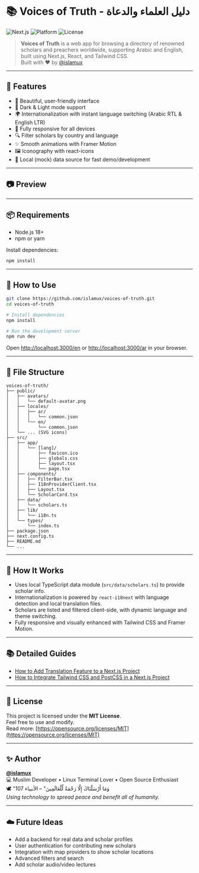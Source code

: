 # 📚 Voices of Truth - دليل العلماء والدعاة

![Next.js](https://img.shields.io/badge/Next.js-15.x-blue?logo=next.js&style=flat-square)
![Platform](https://img.shields.io/badge/Platform-Web-blueviolet?style=flat-square)
![License](https://img.shields.io/badge/License-GNU%20GPL-red?logo=gnu&style=flat-square)

> **Voices of Truth** is a web app for browsing a directory of renowned scholars and preachers worldwide, supporting Arabic and English, built using Next.js, React, and Tailwind CSS.  
> Built with ❤️ by [@islamux](https://github.com/islamux)

---

## 🚀 Features

- 🎨 Beautiful, user-friendly interface
- 🌙 Dark & Light mode support
- 🌍 Internationalization with instant language switching (Arabic RTL & English LTR)
- 📱 Fully responsive for all devices
- 🔍 Filter scholars by country and language
- ✨ Smooth animations with Framer Motion
- 🖼️ Iconography with react-icons
- 📝 Local (mock) data source for fast demo/development

---

## 📷 Preview

<!-- You can add a screenshot here if available
![App Preview](public/preview.png)
-->

---

## 📦 Requirements

- Node.js 18+
- npm or yarn

Install dependencies:

```bash
npm install
```

---

## 🧪 How to Use

```bash
git clone https://github.com/islamux/voices-of-truth.git
cd voices-of-truth

# Install dependencies
npm install

# Run the development server
npm run dev
```

Open [http://localhost:3000/en](http://localhost:3000/en) or [http://localhost:3000/ar](http://localhost:3000/ar) in your browser.

---

## 📂 File Structure

```
voices-of-truth/
├── public/
│   ├── avatars/
│   │   └── default-avatar.png
│   ├── locales/
│   │   ├── ar/
│   │   │   └── common.json
│   │   └── en/
│   │       └── common.json
│   └── ... (SVG icons)
├── src/
│   ├── app/
│   │   └── [lang]/
│   │       ├── favicon.ico
│   │       ├── globals.css
│   │       ├── layout.tsx
│   │       └── page.tsx
│   ├── components/
│   │   ├── FilterBar.tsx
│   │   ├── I18nProviderClient.tsx
│   │   ├── Layout.tsx
│   │   └── ScholarCard.tsx
│   ├── data/
│   │   └── scholars.ts
│   ├── lib/
│   │   └── i18n.ts
│   └── types/
│       └── index.ts
├── package.json
├── next.config.ts
├── README.md
└── ...
```

---

## 🧠 How It Works

- Uses local TypeScript data module (`src/data/scholars.ts`) to provide scholar info.
- Internationalization is powered by `react-i18next` with language detection and local translation files.
- Scholars are listed and filtered client-side, with dynamic language and theme switching.
- Fully responsive and visually enhanced with Tailwind CSS and Framer Motion.

---

## 📚 Detailed Guides

- [How to Add Translation Feature to a Next.js Project](./TRANSLATION_TUTORIAL.md)
- [How to Integrate Tailwind CSS and PostCSS in a Next.js Project](./TAILWIND_POSTCSS_TUTORIAL.md)

---

## 📜 License

This project is licensed under the **MIT License**.  
Feel free to use and modify.  
Read more: [https://opensource.org/licenses/MIT](https://opensource.org/licenses/MIT)

---

## ✨ Author

**[@islamux](https://github.com/islamux)**  
💻 Muslim Developer • Linux Terminal Lover • Open Source Enthusiast  
🕊️ "وَمَا أَرْسَلْنَاكَ إِلَّا رَحْمَةً لِّلْعَالَمِينَ" – الأنبياء 107  
*Using technology to spread peace and benefit all of humanity.*

---

## ☁️ Future Ideas

- Add a backend for real data and scholar profiles
- User authentication for contributing new scholars
- Integration with map providers to show scholar locations
- Advanced filters and search
- Add scholar audio/video lectures
